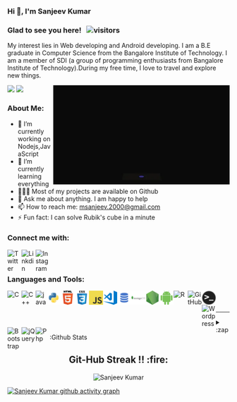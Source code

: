 ### Hi 👋, I'm Sanjeev Kumar

### Glad to see you here! &nbsp;  ![visitors](https://visitor-badge.glitch.me/badge?page_id=SanjeevKumar22)

My interest lies in Web developing and Android developing. I am a B.E graduate in Computer Science from the Bangalore Institute of Technology. I am a member of SDI (a group of programming enthusiasts from Bangalore Institute of Technology).During my free time, I love to travel and explore new things.

<img align="right" width="400" src="https://github.com/SanjeevKumar22/SanjeevKumar22/blob/main/giphy (2).webp"/>

<p align="left" style="display: inline">
<img src="https://img.shields.io/github/followers/SanjeevKumar22?style=for-the-badge">
<img src="https://img.shields.io/github/stars/SanjeevKumar22?style=for-the-badge">

</p>

### About Me:

- 🔭 I’m currently working on Nodejs,JavaScript
- 🌱 I’m currently learning everything
- 👨🏻‍💻 Most of my projects are available on Github
- 💬 Ask me about anything. I am happy to help
- 📫 How to reach me: msanjeev.2000@gmail.com
- ⚡ Fun fact: I can solve Rubik's cube in a minute

### Connect me with:


[<img align="left" alt="Twitter" width="32" src="https://cdn4.iconfinder.com/data/icons/social-media-icons-the-circle-set/48/twitter_circle-512.png"/>](https://twitter.com/Sanjeev38809730)
[<img align="left" alt="Linkdin" width="32" src="https://media-exp1.licdn.com/dms/image/C4D0BAQGyOWvr4W0Pow/company-logo_200_200/0/1590003577120?e=2159024400&v=beta&t=CtsDFVp0TAdwyg73A8F82MohzKpAQy-pUGA13atPG6A"/>](https://www.linkedin.com/in/sanjeev-kumar-7b97471a9/)
[<img align="left" alt="Instagram" width="32" src="https://i.pinimg.com/736x/c8/95/2d/c8952d6e421a83d298a219edee783167.jpg"/>](https://www.instagram.com/sanjeev_vikas/)


<br />
<br />


### Languages and Tools:
<img align="left" alt="C" width="32px" src="https://img.icons8.com/color/452/c-programming.png" />
<img align="left" alt="C++" width="32px" src="https://upload.wikimedia.org/wikipedia/commons/thumb/1/18/ISO_C%2B%2B_Logo.svg/1200px-ISO_C%2B%2B_Logo.svg.png" />
<img align="left" alt="java" width="25px" src="https://upload.wikimedia.org/wikipedia/en/thumb/3/30/Java_programming_language_logo.svg/1200px-Java_programming_language_logo.svg.png" />
<img align="left" alt="Dart" width="32px" src="https://raw.githubusercontent.com/github/explore/80688e429a7d4ef2fca1e82350fe8e3517d3494d/topics/python/python.png" />
<img align="left" alt="HTML5" width="32px" src="https://raw.githubusercontent.com/github/explore/80688e429a7d4ef2fca1e82350fe8e3517d3494d/topics/html/html.png" />
<img align="left" alt="CSS3" width="32px" src="https://raw.githubusercontent.com/github/explore/80688e429a7d4ef2fca1e82350fe8e3517d3494d/topics/css/css.png" />
<img align="left" alt="JavaScript" width="32px" src="https://raw.githubusercontent.com/github/explore/80688e429a7d4ef2fca1e82350fe8e3517d3494d/topics/javascript/javascript.png"/>
<img align="left" alt="Visual Studio Code" width="32px" src="https://raw.githubusercontent.com/github/explore/80688e429a7d4ef2fca1e82350fe8e3517d3494d/topics/visual-studio-code/visual-studio-code.png" />
<img align="left" alt="SQL" width="32px" src="https://raw.githubusercontent.com/github/explore/80688e429a7d4ef2fca1e82350fe8e3517d3494d/topics/sql/sql.png" />
<img align="left" alt="MongoDB" width="32px" src="https://raw.githubusercontent.com/github/explore/80688e429a7d4ef2fca1e82350fe8e3517d3494d/topics/mongodb/mongodb.png" />
<img align="left" alt="Node.js" width="32px" src="https://raw.githubusercontent.com/github/explore/80688e429a7d4ef2fca1e82350fe8e3517d3494d/topics/nodejs/nodejs.png" />
<img align="left" alt="React" width="32px" src="https://raw.githubusercontent.com/github/explore/80688e429a7d4ef2fca1e82350fe8e3517d3494d/topics/android/android.png" />
<img align="left" alt="R" width="32px" src="https://www.r-project.org/logo/Rlogo.svg">
<img align="left" alt="GitHub" width="32px" src="https://github.githubassets.com/images/modules/logos_page/GitHub-Mark.png" />
<img align="left" alt="Terminal" width="32px" src="https://raw.githubusercontent.com/github/explore/80688e429a7d4ef2fca1e82350fe8e3517d3494d/topics/terminal/terminal.png" />
<img align="left" alt="Wordpress" width="32px" src="https://upload.wikimedia.org/wikipedia/commons/9/98/WordPress_blue_logo.svg"/>
<img align="left" alt="Bootstrap" width="32px" src="https://lh5.googleusercontent.com/proxy/Q1o3zfycZvjPt7xxBrRegbVysIMTbh-TyOObjp2EW5NC2M2u2dhWL9sAJuXO3iqm-w0MrvvVsCy1UxLrPVVlO5eGin-la4LKX9uNAlii=s0-d" />
<img align="left" alt="jQuery" width="32px" src="https://miro.medium.com/max/1600/0*g3ns8QALNBBH7CBA."/>
<img align="left" alt="Php" width="32px" src="https://upload.wikimedia.org/wikipedia/commons/2/27/PHP-logo.svg"/>
<br />
<br />

---
<details>
	<summary>:zap:Github Stats</summary>
	
<!-- <p>&nbsp;<img align="left" src="https://github-readme-stats.vercel.app/api?username=SanjeevKumar22&show_icons=true&locale=en" alt="sanjeev/></p>

<p><img align="left" src="https://github-readme-streak-stats.herokuapp.com/?user=SanjeevKumar22&" alt="Sanjeev"/></p>
<p><img align="left" src="https://github-readme-stats.vercel.app/api/top-langs?username=SanjeevKumar22&show_icons=true&locale=en&layout=compact" alt="Sanjeev"/></p> -->
	
[![Sanjeev Kumar GitHub stats](https://github-readme-stats.vercel.app/api?username=SanjeevKumar22&show_icons=true)](https://github.com/SanjeevKumar22/github-readme-stats)
[![Top Langs](https://github-readme-stats.vercel.app/api/top-langs/?username=SanjeevKumar22&layout=compact)](https://github.com/SanjeevKumar22/github-readme-stats)

</details>

<h2 align="center">Git-Hub Streak !! :fire:</h2> 
<p align="center"><img align="center" src="https://github-readme-streak-stats.herokuapp.com/?user=SanjeevKumar22&)" alt="Sanjeev Kumar"/></p>


[![Sanjeev Kumar github activity graph](https://activity-graph.herokuapp.com/graph?username=SanjeevKumar22&theme=react-dark)](https://github.com/SanjeevKumar22/github-readme-activity-graph)

